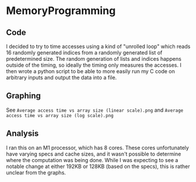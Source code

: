 # MemoryProgramming
## Code
I decided to try to time accesses using a kind of "unrolled loop" which reads 16 randomly generated indices from a randomly generated list of predetermined size.
The random generation of lists and indices happens outside of the timing, so ideally the timing only measures the accesses.
I then wrote a python script to be able to more easily run my C code on arbitrary inputs and output the data into a file.
## Graphing
See `Average access time vs array size (linear scale).png` and `Average access time vs array size (log scale).png`
## Analysis
I ran this on an M1 processor, which has 8 cores. These cores unfortunately have varying specs and cache sizes, and it wasn't possible to determine where the computation was being done.
While I was expecting to see a notable change at either 192KB or 128KB (based on the specs), this is rather unclear from the graphs. 
